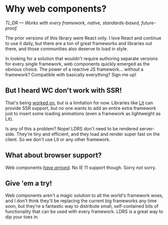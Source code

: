 # Why web components?

_TL;DR — Works with every framework, native, standards-based, future-proof._

The prior versions of this library were React only. I love React and continue to use it daily, but there are a ton of great frameworks and libraries out there, and those communities also deserve to load in style.

In looking for a solution that wouldn't require authoring separate versions for every single framework, web components quickly emerged as the obvious choice. The power of a reactive JS framework... without a framework? Compatible with basically everything? Sign me up!

## But I heard WC don't work with SSR!

That's being [worked on](https://developer.chrome.com/en/articles/declarative-shadow-dom/), but _is_ a limitation for now. Libraries like [Lit](https://lit.dev/) can provide SSR support, but no one wants to add an entire extra framework just to insert some loading animations (even a framework as lightweight as Lit).

Is any of this a problem? Nope! LDRS don't need to be rendered server-side. They're tiny and efficient, and they load and render super fast on the client. So we don't use Lit or any other framework.

## What about browser support?

Web components [_have arrived_](https://caniuse.com/?search=web%20components). No IE 11 support though. Sorry not sorry.

## Give 'em a try!

Web components aren't a magic solution to all the world's framework woes, and I don't think they'll be replacing the current big frameworks any time soon, but they're a fantastic way to distribute small, self-contained bits of functionality that can be used with every framework. LDRS is a great way to dip your toes in.
